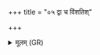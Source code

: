 +++
title = "०५ द्वा च विंशतिश्"

+++
<details><summary>मूलम् (GR)</summary>

द्वा च विंशतिश् च ते  
रात्र्य् एकादशावमाः ।  
तेभिर् नो ऽद्य पायुभिर्  
नि पाहि दुहितर् दिवः ॥
</details>